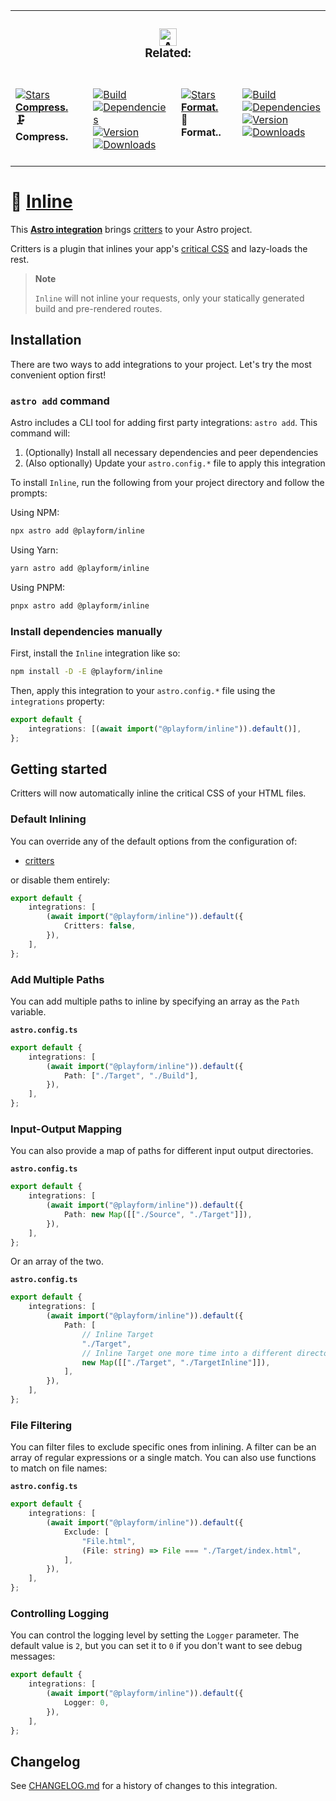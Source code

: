 <table><tr><td colspan=4><h3 align=center><picture><source media="(prefers-color-scheme: dark)" srcset=https://nikolahristov.tech/Dark/Image/GitHub/Astro.svg><source media="(prefers-color-scheme: light)" srcset=https://nikolahristov.tech/Image/GitHub/Astro.svg><img alt=Astro src=https://nikolahristov.tech/Image/GitHub/Astro.svg width=28></picture><br>Related:<br></h3></td></tr><tr><td colspan=1 valign=top><br><a href=https://github.com/Playform/Compress target=_blank><picture><source media="(prefers-color-scheme: dark)" srcset="https://img.shields.io/github/stars/Playform/Compress?label=stars&logo=github&color=black&labelColor=black&logoColor=white&logoWidth=0&logoColor=black"><source media="(prefers-color-scheme: light)" srcset="https://img.shields.io/github/stars/Playform/Compress?label=stars&logo=github&color=white&labelColor=white&logoColor=black&logoWidth=0&logoColor=black"><img alt=Stars src="https://img.shields.io/github/stars/Playform/Compress?label=stars&logo=github&color=black&labelColor=black&logoColor=white&logoWidth=0&logoColor=black"></picture></a><br><a href=https://github.com/Playform/Compress target=_blank><b>Compress.</b></a><br><b>🗜️ Compress.<br/></b><br></td><td colspan=1 valign=top><br><a href=https://github.com/Playform/Compress/actions/workflows/Node.yml target=_blank><picture><source media="(prefers-color-scheme: dark)" srcset="https://img.shields.io/github/actions/workflow/status/Playform/Compress/Node.yml?branch=main&label=Build&logo=node.js&color=black&labelColor=black&logoColor=white&logoWidth=0"><source media="(prefers-color-scheme: light)" srcset="https://img.shields.io/github/actions/workflow/status/Playform/Compress/Node.yml?branch=main&label=Build&logo=node.js&color=white&labelColor=white&logoColor=black&logoWidth=0"><img alt=Build src="https://img.shields.io/github/actions/workflow/status/Playform/Compress/Node.yml?branch=main&label=Build&logo=node.js&color=black&labelColor=black&logoColor=white&logoWidth=0" title=Build></picture></a><br><a href="https://npmjs.org/@playform/compress?activeTab=dependencies" target=_blank><picture><source media="(prefers-color-scheme: dark)" srcset="https://img.shields.io/librariesio/release/npm/@playform/compress?logo=dependabot&label=&color=black&labelColor=black&logoColor=white&logoWidth=0"><source media="(prefers-color-scheme: light)" srcset="https://img.shields.io/librariesio/release/npm/@playform/compress?logo=dependabot&label=&color=white&labelColor=white&logoColor=black&logoWidth=0"><img alt=Dependencies src="https://img.shields.io/librariesio/release/npm/@playform/compress?logo=dependabot&label=&color=black&labelColor=black&logoColor=white&logoWidth=0" title=Dependencies></picture></a><br><a href=https://npmjs.org/@playform/compress target=_blank><picture><source media="(prefers-color-scheme: dark)" srcset="https://img.shields.io/npm/v/@playform/compress?label=Version&logo=npm&color=black&labelColor=black&logoColor=white&logoWidth=0"><source media="(prefers-color-scheme: light)" srcset="https://img.shields.io/npm/v/@playform/compress?label=Version&logo=npm&color=white&labelColor=white&logoColor=black&logoWidth=0"><img alt=Version src="https://img.shields.io/npm/v/@playform/compress?label=Version&logo=npm&color=black&labelColor=black&logoColor=white&logoWidth=0" title=Version></picture></a><br><a href=https://npmjs.org/@playform/compress target=_blank><picture><source media="(prefers-color-scheme: dark)" srcset="https://img.shields.io/npm/dt/@playform/compress?label=Leaks&logo=npm&color=black&labelColor=black&logoColor=white&logoWidth=0"><source media="(prefers-color-scheme: light)" srcset="https://img.shields.io/npm/dt/@playform/compress?label=Leaks&logo=npm&color=white&labelColor=white&logoColor=black&logoWidth=0"><img alt=Downloads src="https://img.shields.io/npm/dt/@playform/compress?label=Leaks&logo=npm&color=black&labelColor=black&logoColor=white&logoWidth=0" title=Downloads></picture></a><br><br></td><td colspan=1 valign=top><br><a href=https://github.com/Playform/Format target=_blank><picture><source media="(prefers-color-scheme: dark)" srcset="https://img.shields.io/github/stars/Playform/Format?label=stars&logo=github&color=black&labelColor=black&logoColor=white&logoWidth=0&logoColor=black"><source media="(prefers-color-scheme: light)" srcset="https://img.shields.io/github/stars/Playform/Format?label=stars&logo=github&color=white&labelColor=white&logoColor=black&logoWidth=0&logoColor=black"><img alt=Stars src="https://img.shields.io/github/stars/Playform/Format?label=stars&logo=github&color=black&labelColor=black&logoColor=white&logoWidth=0&logoColor=black"></picture></a><br><a href=https://github.com/Playform/Format target=_blank><b>Format.</b></a><br><b>🗻 Format..<br/></b><br></td><td colspan=1 valign=top><br><a href=https://github.com/Playform/Format/actions/workflows/Node.yml target=_blank><picture><source media="(prefers-color-scheme: dark)" srcset="https://img.shields.io/github/actions/workflow/status/Playform/Format/Node.yml?branch=main&label=Build&logo=node.js&color=black&labelColor=black&logoColor=white&logoWidth=0"><source media="(prefers-color-scheme: light)" srcset="https://img.shields.io/github/actions/workflow/status/Playform/Format/Node.yml?branch=main&label=Build&logo=node.js&color=white&labelColor=white&logoColor=black&logoWidth=0"><img alt=Build src="https://img.shields.io/github/actions/workflow/status/Playform/Format/Node.yml?branch=main&label=Build&logo=node.js&color=black&labelColor=black&logoColor=white&logoWidth=0" title=Build></picture></a><br><a href="https://npmjs.org/@playform/format?activeTab=dependencies" target=_blank><picture><source media="(prefers-color-scheme: dark)" srcset="https://img.shields.io/librariesio/release/npm/@playform/format?logo=dependabot&label=&color=black&labelColor=black&logoColor=white&logoWidth=0"><source media="(prefers-color-scheme: light)" srcset="https://img.shields.io/librariesio/release/npm/@playform/format?logo=dependabot&label=&color=white&labelColor=white&logoColor=black&logoWidth=0"><img alt=Dependencies src="https://img.shields.io/librariesio/release/npm/@playform/format?logo=dependabot&label=&color=black&labelColor=black&logoColor=white&logoWidth=0" title=Dependencies></picture></a><br><a href=https://npmjs.org/@playform/format target=_blank><picture><source media="(prefers-color-scheme: dark)" srcset="https://img.shields.io/npm/v/@playform/format?label=Version&logo=npm&color=black&labelColor=black&logoColor=white&logoWidth=0"><source media="(prefers-color-scheme: light)" srcset="https://img.shields.io/npm/v/@playform/format?label=Version&logo=npm&color=white&labelColor=white&logoColor=black&logoWidth=0"><img alt=Version src="https://img.shields.io/npm/v/@playform/format?label=Version&logo=npm&color=black&labelColor=black&logoColor=white&logoWidth=0" title=Version></picture></a><br><a href=https://npmjs.org/@playform/format target=_blank><picture><source media="(prefers-color-scheme: dark)" srcset="https://img.shields.io/npm/dt/@playform/format?label=Leaks&logo=npm&color=black&labelColor=black&logoColor=white&logoWidth=0"><source media="(prefers-color-scheme: light)" srcset="https://img.shields.io/npm/dt/@playform/format?label=Leaks&logo=npm&color=white&labelColor=white&logoColor=black&logoWidth=0"><img alt=Downloads src="https://img.shieldsio/npm/dt/@playform/format?label=Leaks&logo=npm&color=black&labelColor=black&logoColor=white&logoWidth=0" title=Downloads></picture></a><br><br></td></tr></table>

# 🦔 [Inline]

This **[Astro integration][astro-integration]** brings [critters][critters] to
your Astro project.

Critters is a plugin that inlines your app's [critical CSS] and lazy-loads the
rest.

> **Note**
>
> `Inline` will not inline your requests, only your statically generated build
> and pre-rendered routes.

## Installation

There are two ways to add integrations to your project. Let's try the most
convenient option first!

### `astro add` command

Astro includes a CLI tool for adding first party integrations: `astro add`. This
command will:

1. (Optionally) Install all necessary dependencies and peer dependencies
2. (Also optionally) Update your `astro.config.*` file to apply this integration

To install `Inline`, run the following from your project directory and follow
the prompts:

Using NPM:

```sh
npx astro add @playform/inline
```

Using Yarn:

```sh
yarn astro add @playform/inline
```

Using PNPM:

```sh
pnpx astro add @playform/inline
```

### Install dependencies manually

First, install the `Inline` integration like so:

```sh
npm install -D -E @playform/inline
```

Then, apply this integration to your `astro.config.*` file using the
`integrations` property:

```ts
export default {
	integrations: [(await import("@playform/inline")).default()],
};
```

## Getting started

Critters will now automatically inline the critical CSS of your HTML files.

### Default Inlining

You can override any of the default options from the configuration of:

-   [critters](https://github.com/GoogleChromeLabs/critters#usage)

or disable them entirely:

```ts
export default {
	integrations: [
		(await import("@playform/inline")).default({
			Critters: false,
		}),
	],
};
```

### Add Multiple Paths

You can add multiple paths to inline by specifying an array as the `Path`
variable.

**`astro.config.ts`**

```ts
export default {
	integrations: [
		(await import("@playform/inline")).default({
			Path: ["./Target", "./Build"],
		}),
	],
};
```

### Input-Output Mapping

You can also provide a map of paths for different input output directories.

**`astro.config.ts`**

```ts
export default {
	integrations: [
		(await import("@playform/inline")).default({
			Path: new Map([["./Source", "./Target"]]),
		}),
	],
};
```

Or an array of the two.

**`astro.config.ts`**

```ts
export default {
	integrations: [
		(await import("@playform/inline")).default({
			Path: [
				// Inline Target
				"./Target",
				// Inline Target one more time into a different directory
				new Map([["./Target", "./TargetInline"]]),
			],
		}),
	],
};
```

### File Filtering

You can filter files to exclude specific ones from inlining. A filter can be an
array of regular expressions or a single match. You can also use functions to
match on file names:

**`astro.config.ts`**

```ts
export default {
	integrations: [
		(await import("@playform/inline")).default({
			Exclude: [
				"File.html",
				(File: string) => File === "./Target/index.html",
			],
		}),
	],
};
```

### Controlling Logging

You can control the logging level by setting the `Logger` parameter. The default
value is `2`, but you can set it to `0` if you don't want to see debug messages:

```ts
export default {
	integrations: [
		(await import("@playform/inline")).default({
			Logger: 0,
		}),
	],
};
```

[Inline]: HTTPS://npmjs.org/@playform/inline
[critters]: HTTPS://github.com/GoogleChromeLabs/critters
[astro-integration]: HTTPS://docs.astro.build/en/guides/integrations-guide/
[critical CSS]:
	https://www.smashingmagazine.com/2015/08/understanding-critical-css/

## Changelog

See [CHANGELOG.md](CHANGELOG.md) for a history of changes to this integration.
